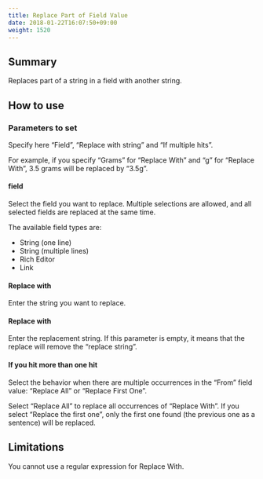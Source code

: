 ```yaml
---
title: Replace Part of Field Value
date: 2018-01-22T16:07:50+09:00
weight: 1520
---
```

## Summary

Replaces part of a string in a field with another string.

## How to use

### Parameters to set

Specify here “Field”, “Replace with string” and “If multiple hits”.

For example, if you specify “Grams” for “Replace With” and “g” for “Replace With”, 3.5 grams will be replaced by “3.5g”.

#### field

Select the field you want to replace. Multiple selections are allowed, and all selected fields are replaced at the same time.

The available field types are:

-	String (one line)
-	String (multiple lines)
-	Rich Editor
-	Link

#### Replace with

Enter the string you want to replace.

#### Replace with

Enter the replacement string. If this parameter is empty, it means that the replace will remove the “replace string”.

#### If you hit more than one hit

Select the behavior when there are multiple occurrences in the “From” field value: “Replace All” or “Replace First One”.

Select “Replace All” to replace all occurrences of “Replace With”. If you select “Replace the first one”, only the first one found (the previous one as a sentence) will be replaced.

## Limitations

You cannot use a regular expression for Replace With.
